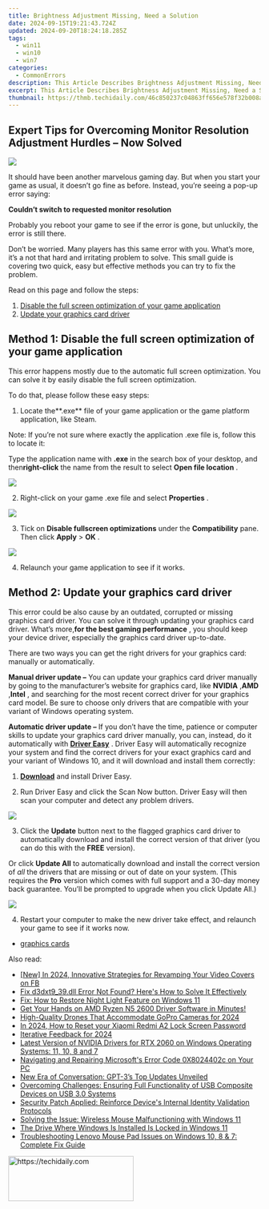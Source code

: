 ```yaml
---
title: Brightness Adjustment Missing, Need a Solution
date: 2024-09-15T19:21:43.724Z
updated: 2024-09-20T18:24:18.285Z
tags:
  - win11
  - win10
  - win7
categories:
  - CommonErrors
description: This Article Describes Brightness Adjustment Missing, Need a Solution
excerpt: This Article Describes Brightness Adjustment Missing, Need a Solution
thumbnail: https://thmb.techidaily.com/46c850237c04863ff656e578f32b008a00b71b46385efb03b48baabde0ba89ee.jpg
---
```


## Expert Tips for Overcoming Monitor Resolution Adjustment Hurdles – Now Solved

![](https://images.drivereasy.com/wp-content/uploads/2018/02/img_5a752ed32f6aa.png)

 It should have been another marvelous gaming day. But when you start your game as usual, it doesn’t go fine as before. Instead, you’re seeing a pop-up error saying:

**Couldn’t switch to requested monitor resolution**

 Probably you reboot your game to see if the error is gone, but unluckily, the error is still there.

 Don’t be worried. Many players has this same error with you. What’s more, it’s a not that hard and irritating problem to solve. This small guide is covering two quick, easy but effective methods you can try to fix the problem.

Read on this page and follow the steps:

1. [Disable the full screen optimization of your game application](https://tools.techidaily.com/drivereasy/download/)
2. [Update your graphics card driver](https://tools.techidaily.com/drivereasy/download/)

## Method 1: Disable the full screen optimization of your game application

 This error happens mostly due to the automatic full screen optimization. You can solve it by easily disable the full screen optimization.

To do that, please follow these easy steps:

 1) Locate the**.exe** file of your game application or the game platform application, like Steam.

 Note: If you’re not sure where exactly the application .exe file is, follow this to locate it:

 Type the application name with **.exe**  in the search box of your desktop, and then**right-click** the name from the result to select **Open file location** .

![](https://images.drivereasy.com/wp-content/uploads/2018/02/img_5a75563e4f956.png)

 2) Right-click on your game .exe file and select **Properties** .

![](https://images.drivereasy.com/wp-content/uploads/2018/02/img_5a7556d9700b6.png)

 3) Tick on **Disable fullscreen optimizations**  under the **Compatibility**  pane. Then click **Apply**  \> **OK** .

![](https://images.drivereasy.com/wp-content/uploads/2018/02/img_5a7557a69aaf6.png)

4) Relaunch your game application to see if it works.

## Method 2: Update your graphics card driver

 This error could be also cause by an outdated, corrupted or missing graphics card driver. You can solve it through updating your graphics card driver. What’s more,**for the best gaming performance** , you should keep your device driver, especially the graphics card driver up-to-date.

 There are two ways you can get the right drivers for your graphics card: manually or automatically.

**Manual driver update –** You can update your graphics card driver manually by going to the manufacturer’s website for graphics card, like **NVIDIA** ,**AMD** ,**Intel** , and searching for the most recent correct driver for your graphics card model. Be sure to choose only drivers that are compatible with your variant of Windows operating system.

**Automatic driver update –** If you don’t have the time, patience or computer skills to update your graphics card driver manually, you can, instead, do it automatically with **[Driver Easy](https://tools.techidaily.com/drivereasy/download/)**  . Driver Easy will automatically recognize your system and find the correct drivers for your exact graphics card and your variant of Windows 10, and it will download and install them correctly:

 1) **[Download](https://tools.techidaily.com/drivereasy/download/)**  and install Driver Easy.

 2) Run Driver Easy and click the Scan Now button. Driver Easy will then scan your computer and detect any problem drivers.

![](https://images.drivereasy.com/wp-content/uploads/2018/02/img_5a755a27bdf2b.jpg)

 3) Click the **Update**  button next to the flagged graphics card driver to automatically download and install the correct version of that driver (you can do this with the **FREE** version).

Or click **Update All**  to automatically download and install the correct version of _all_  the drivers that are missing or out of date on your system. (This requires the **Pro** version which comes with full support and a 30-day money back guarantee. You’ll be prompted to upgrade when you click Update All.)

![](https://images.drivereasy.com/wp-content/uploads/2018/02/img_5a755f4db1724.jpg)

 4) Restart your computer to make the new driver take effect, and relaunch your game to see if it works now.

* [graphics cards](https://tools.techidaily.com/drivereasy/download/)

<ins class="adsbygoogle"
     style="display:block"
     data-ad-format="autorelaxed"
     data-ad-client="ca-pub-7571918770474297"
     data-ad-slot="1223367746"></ins>

<ins class="adsbygoogle"
     style="display:block"
     data-ad-client="ca-pub-7571918770474297"
     data-ad-slot="8358498916"
     data-ad-format="auto"
     data-full-width-responsive="true"></ins>

<span class="atpl-alsoreadstyle">Also read:</span>
<div><ul>
<li><a href="https://facebook-video-files.techidaily.com/new-in-2024-innovative-strategies-for-revamping-your-video-covers-on-fb/"><u>[New] In 2024, Innovative Strategies for Revamping Your Video Covers on FB</u></a></li>
<li><a href="https://common-error.techidaily.com/1723205884697-fix-d3dxt939dll-error-not-found-heres-how-to-solve-it-effectively/"><u>Fix d3dxt9_39.dll Error Not Found? Here's How to Solve It Effectively</u></a></li>
<li><a href="https://common-error.techidaily.com/fix-how-to-restore-night-light-feature-on-windows-11/"><u>Fix: How to Restore Night Light Feature on Windows 11</u></a></li>
<li><a href="https://hardware-help.techidaily.com/get-your-hands-on-amd-ryzen-n5-2600-driver-software-in-minutes/"><u>Get Your Hands on AMD Ryzen N5 2600 Driver Software in Minutes!</u></a></li>
<li><a href="https://fox-direct.techidaily.com/high-quality-drones-that-accommodate-gopro-cameras-for-2024/"><u>High-Quality Drones That Accommodate GoPro Cameras for 2024</u></a></li>
<li><a href="https://unlock-android.techidaily.com/in-2024-how-to-reset-your-xiaomi-redmi-a2-lock-screen-password-by-drfone-android/"><u>In 2024, How to Reset your Xiaomi Redmi A2 Lock Screen Password</u></a></li>
<li><a href="https://extra-skills.techidaily.com/iterative-feedback-for-2024/"><u>Iterative Feedback for 2024</u></a></li>
<li><a href="https://hardware-help.techidaily.com/latest-version-of-nvidia-drivers-for-rtx-2060-on-windows-operating-systems-11-10-8-and-7/"><u>Latest Version of NVIDIA Drivers for RTX 2060 on Windows Operating Systems: 11, 10, 8 and 7</u></a></li>
<li><a href="https://common-error.techidaily.com/navigating-and-repairing-microsofts-error-code-0x8024402c-on-your-pc/"><u>Navigating and Repairing Microsoft's Error Code 0X8024402c on Your PC</u></a></li>
<li><a href="https://tech-haven.techidaily.com/new-era-of-conversation-gpt-3s-top-updates-unveiled/"><u>New Era of Conversation: GPT-3’s Top Updates Unveiled</u></a></li>
<li><a href="https://common-error.techidaily.com/overcoming-challenges-ensuring-full-functionality-of-usb-composite-devices-on-usb-30-systems/"><u>Overcoming Challenges: Ensuring Full Functionality of USB Composite Devices on USB 3.0 Systems</u></a></li>
<li><a href="https://common-error.techidaily.com/security-patch-applied-reinforce-devices-internal-identity-validation-protocols/"><u>Security Patch Applied: Reinforce Device's Internal Identity Validation Protocols</u></a></li>
<li><a href="https://vp-tips.techidaily.com/solving-the-issue-wireless-mouse-malfunctioning-with-windows-11/"><u>Solving the Issue: Wireless Mouse Malfunctioning with Windows 11</u></a></li>
<li><a href="https://common-error.techidaily.com/the-drive-where-windows-is-installed-is-locked-in-windows-11/"><u>The Drive Where Windows Is Installed Is Locked in Windows 11</u></a></li>
<li><a href="https://common-error.techidaily.com/troubleshooting-lenovo-mouse-pad-issues-on-windows-10-8-and-7-complete-fix-guide/"><u>Troubleshooting Lenovo Mouse Pad Issues on Windows 10, 8 & 7: Complete Fix Guide</u></a></li>
</ul></div>

<!-- affiliate ads begin -->
<a href="https://25home.pxf.io/c/5597632/2148633/16836" target="_top" id="2148633">
  <img src="//a.impactradius-go.com/display-ad/16836-2148633" border="0" alt="https://techidaily.com" width="250" height="90"/>
</a>
<img height="0" width="0" src="https://25home.pxf.io/i/5597632/2148633/16836" style="position:absolute;visibility:hidden;" border="0" />
<!-- affiliate ads end -->

